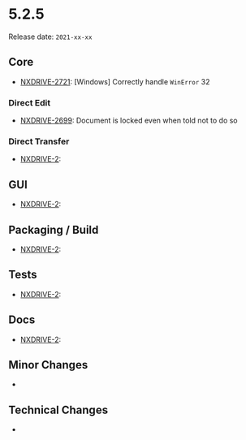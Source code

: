 # 5.2.5

Release date: `2021-xx-xx`

## Core

- [NXDRIVE-2721](https://jira.nuxeo.com/browse/NXDRIVE-2721): [Windows] Correctly handle `WinError` 32

### Direct Edit

- [NXDRIVE-2699](https://jira.nuxeo.com/browse/NXDRIVE-2699): Document is locked even when told not to do so

### Direct Transfer

- [NXDRIVE-2](https://jira.nuxeo.com/browse/NXDRIVE-2):

## GUI

- [NXDRIVE-2](https://jira.nuxeo.com/browse/NXDRIVE-2):

## Packaging / Build

- [NXDRIVE-2](https://jira.nuxeo.com/browse/NXDRIVE-2):

## Tests

- [NXDRIVE-2](https://jira.nuxeo.com/browse/NXDRIVE-2):

## Docs

- [NXDRIVE-2](https://jira.nuxeo.com/browse/NXDRIVE-2):

## Minor Changes

-

## Technical Changes

-
